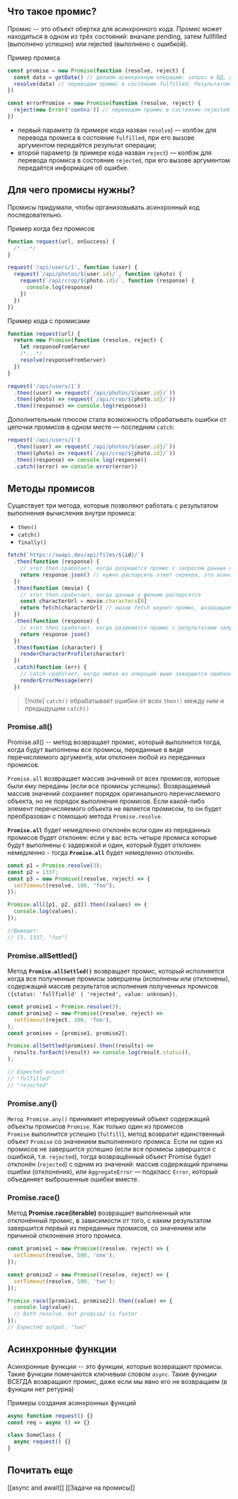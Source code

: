 ## Что такое промис?
Промис -- это объект обертка для асинхронного кода. Промис может находиться в одном из трёх состояний: вначале pending, затем fullfilled (выполнено успешно) или rejected (выполнено с ошибкой).

Пример промиса
```js
const promise = new Promise(function (resolve, reject) {
  const data = getData() // делаем асинхронную операцию: запрос в БД, API, etc.
  resolve(data) // переводим промис в состояние fulfilled. Результатом выполнения будет объект data
})

const errorPromise = new Promise(function (resolve, reject) {
  reject(new Error('ошибка')) // переводим промис в состояние rejected. Результатом выполнения будет объект Error
})
```
- первый параметр (в примере кода назван `resolve`) — колбэк для перевода промиса в состояние `fulfilled`, при его вызове аргументом передаётся результат операции;
- второй параметр (в примере кода назван `reject`) — колбэк для перевода промиса в состояние `rejected`, при его вызове аргументом передаётся информация об ошибке.
## Для чего промисы нужны?
Промисы придумали, чтобы организовывать асинхронный код последовательно.

Пример когда без промисов
```js
function request(url, onSuccess) {
  /*...*/
}

request('/api/users/1', function (user) {
  request(`/api/photos/${user.id}/`, function (photo) {
    request(`/api/crop/${photo.id}/`, function (response) {
      console.log(response)
    })
  })
})
```

Пример кода с промисами
```js
function request(url) {
  return new Promise(function (resolve, reject) {
    let responseFromServer
    /*...*/
    resolve(responseFromServer)
  })
}

request('/api/users/1')
  .then((user) => request(`/api/photos/${user.id}/`))
  .then((photo) => request(`/api/crop/${photo.id}/`))
  .then((response) => console.log(response))

```


Дополнительным плюсом стала возможность обрабатывать ошибки от цепочки промисов в одном месте — последним `catch`:
```js
request('/api/users/1')
  .then((user) => request(`/api/photos/${user.id}/`))
  .then((photo) => request(`/api/crop/${photo.id}/`))
  .then((response) => console.log(response))
  .catch((error) => console.error(error))
```

## Методы промисов
Существует три метода, которые позволяют работать с результатом выполнения вычисления внутри промиса:
- `then()`
- `catch()`
- `finally()`
```js
fetch(`https://swapi.dev/api/films/${id}/`)
  .then(function (response) {
    // этот then сработает, когда разрешится промис с запросом данных о фильме
    return response.json() // нужно распарсить ответ сервера, это асинхронная операция
  })
  .then(function (movie) {
    // этот then сработает, когда данные о фильме распарсятся
    const characterUrl = movie.characters[0]
    return fetch(characterUrl) // вызов fetch вернет промис, возвращаем его из колбэка, чтобы продолжить цепочку
  })
  .then(function (response) {
    // этот then сработает, когда разрешится промис с результатами запроса персонажа
    return response.json()
  })
  .then(function (character) {
    renderCharacterProfile(character)
  })
  .catch(function (err) {
    // catch сработает, когда любая из операций выше завершится ошибкой
    renderErrorMessage(err)
  })
```

>[!note] `catch()` обрабатывает ошибки от всех `then()` между ним и предыдущим `catch()`

### Promise.all()
Promise.all() -- метод возвращает промис, который выполнится тогда, когда будут выполнены все промисы, переданные в виде перечисляемого аргумента, или отклонен любой из переданных промисов.

`Promise.all` возвращает массив значений от всех промисов, которые были ему переданы (если все промисы успешны). Возвращаемый массив значений сохраняет порядок оригинального перечисляемого объекта, но не порядок выполнения промисов. Если какой-либо элемент перечисляемого объекта не является промисом, то он будет преобразован с помощью метода `Promise.resolve`.

**`Promise.all`** будет немедленно отклонён если один из переданных промисов будет отклонен: если у вас есть четыре промиса которые будут выполнены с задержкой и один, который будет отклонен немедленно - тогда **`Promise.all`** будет немедленно отклонён.
```js
const p1 = Promise.resolve(3);
const p2 = 1337;
const p3 = new Promise((resolve, reject) => {
  setTimeout(resolve, 100, "foo");
});

Promise.all([p1, p2, p3]).then((values) => {
  console.log(values);
});

//Выведет:
// [3, 1337, "foo"]
```

### Promise.allSettled()
Метод **`Promise.allSettled()`** возвращает промис, который исполняется когда все полученные промисы завершены (исполнены или отклонены), содержащий массив результатов исполнения полученных промисов `({status: 'fullfielld' | 'rejected', value: unknown})`.
```js
const promise1 = Promise.resolve(3);
const promise2 = new Promise((resolve, reject) =>
  setTimeout(reject, 100, 'foo'),
);
const promises = [promise1, promise2];

Promise.allSettled(promises).then((results) =>
  results.forEach((result) => console.log(result.status)),
);

// Expected output:
// "fulfilled"
// "rejected"
```
### Promise.any()
`Метод Promise.any()` принимает итерируемый объект содержащий объекты промисов `Promise`. Как только один из промисов `Promise` выполнится успешно (`fulfill`), метод возвратит единственный объект `Promise` со значением выполненного промиса.
Если ни один из промисов не завершится успешно (если все промисы завершатся с ошибкой, т.е. `rejected`), тогда возвращённый объект Promise будет отклонён (`rejected`) с одним из значений: массив содержащий причины ошибки (отклонения), или `AggregateError` — подкласс `Error`, который объединяет выброшенные ошибки вместе.

### Promise.race()
Метод **Promise.race(iterable)** возвращает выполненный или отклонённый промис, в зависимости от того, с каким результатом завершится первый из переданных промисов, со значением или причиной отклонения этого промиса.
```js
const promise1 = new Promise((resolve, reject) => {
  setTimeout(resolve, 500, 'one');
});

const promise2 = new Promise((resolve, reject) => {
  setTimeout(resolve, 100, 'two');
});

Promise.race([promise1, promise2]).then((value) => {
  console.log(value);
  // Both resolve, but promise2 is faster
});
// Expected output: "two"

```
## Асинхронные функции
Асинхронные функции -- это функции, которые возвращают промисы. Такие функции помечаются ключевым словом `async`.
Такие функции ВСЕГДА возвращают промис, даже если мы явно его не возвращаем (в функции нет ретурна)

Примеры создания асинхронных функций
```js
async function request() {}
const req = async () => {}

class SomeClass {
  async request() {}
}
```


## Почитать еще
[[async and await]]
[[Задачи на промисы]]


